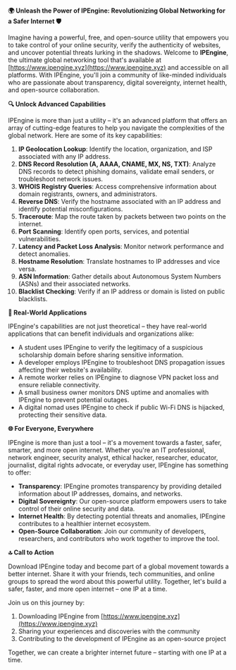 **🌍 Unleash the Power of IPEngine: Revolutionizing Global Networking for a Safer Internet 🛡️**

Imagine having a powerful, free, and open-source utility that empowers you to take control of your online security, verify the authenticity of websites, and uncover potential threats lurking in the shadows. Welcome to **IPEngine**, the ultimate global networking tool that's available at [https://www.ipengine.xyz](https://www.ipengine.xyz) and accessible on all platforms. With IPEngine, you'll join a community of like-minded individuals who are passionate about transparency, digital sovereignty, internet health, and open-source collaboration.

**🔍 Unlock Advanced Capabilities**

IPEngine is more than just a utility – it's an advanced platform that offers an array of cutting-edge features to help you navigate the complexities of the global network. Here are some of its key capabilities:

1. **IP Geolocation Lookup**: Identify the location, organization, and ISP associated with any IP address.
2. **DNS Record Resolution (A, AAAA, CNAME, MX, NS, TXT)**: Analyze DNS records to detect phishing domains, validate email senders, or troubleshoot network issues.
3. **WHOIS Registry Queries**: Access comprehensive information about domain registrants, owners, and administrators.
4. **Reverse DNS**: Verify the hostname associated with an IP address and identify potential misconfigurations.
5. **Traceroute**: Map the route taken by packets between two points on the internet.
6. **Port Scanning**: Identify open ports, services, and potential vulnerabilities.
7. **Latency and Packet Loss Analysis**: Monitor network performance and detect anomalies.
8. **Hostname Resolution**: Translate hostnames to IP addresses and vice versa.
9. **ASN Information**: Gather details about Autonomous System Numbers (ASNs) and their associated networks.
10. **Blacklist Checking**: Verify if an IP address or domain is listed on public blacklists.

**🚀 Real-World Applications**

IPEngine's capabilities are not just theoretical – they have real-world applications that can benefit individuals and organizations alike:

* A student uses IPEngine to verify the legitimacy of a suspicious scholarship domain before sharing sensitive information.
* A developer employs IPEngine to troubleshoot DNS propagation issues affecting their website's availability.
* A remote worker relies on IPEngine to diagnose VPN packet loss and ensure reliable connectivity.
* A small business owner monitors DNS uptime and anomalies with IPEngine to prevent potential outages.
* A digital nomad uses IPEngine to check if public Wi-Fi DNS is hijacked, protecting their sensitive data.

**🌐 For Everyone, Everywhere**

IPEngine is more than just a tool – it's a movement towards a faster, safer, smarter, and more open internet. Whether you're an IT professional, network engineer, security analyst, ethical hacker, researcher, educator, journalist, digital rights advocate, or everyday user, IPEngine has something to offer:

* **Transparency**: IPEngine promotes transparency by providing detailed information about IP addresses, domains, and networks.
* **Digital Sovereignty**: Our open-source platform empowers users to take control of their online security and data.
* **Internet Health**: By detecting potential threats and anomalies, IPEngine contributes to a healthier internet ecosystem.
* **Open-Source Collaboration**: Join our community of developers, researchers, and contributors who work together to improve the tool.

**🔝 Call to Action**

Download IPEngine today and become part of a global movement towards a better internet. Share it with your friends, tech communities, and online groups to spread the word about this powerful utility. Together, let's build a safer, faster, and more open internet – one IP at a time.

Join us on this journey by:

1. Downloading IPEngine from [https://www.ipengine.xyz](https://www.ipengine.xyz)
2. Sharing your experiences and discoveries with the community
3. Contributing to the development of IPEngine as an open-source project

Together, we can create a brighter internet future – starting with one IP at a time.